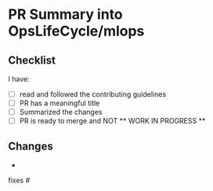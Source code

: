 # PR Summary into OpsLifeCycle/mlops

## Checklist

I have:

- [ ] read and followed the contributing guidelines
- [ ] PR has a meaningful title
- [ ] Summarized the changes
- [ ] PR is ready to merge and NOT ** WORK IN PROGRESS **

## Changes

-

fixes #
